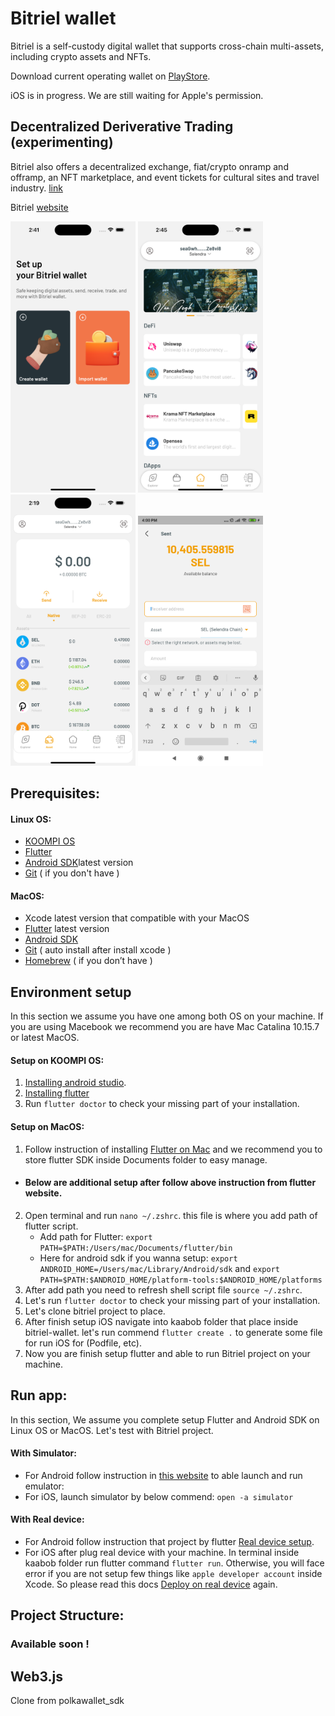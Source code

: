 # Bitriel wallet

Bitriel is a self-custody digital wallet that supports cross-chain multi-assets, including crypto assets and NFTs. 

Download current operating wallet on [PlayStore](https://play.google.com/store/apps/details?id=com.selendra.secure_wallet&gl=US). 

iOS is in progress. We are still waiting for Apple's permission.

## Decentralized Deriverative Trading (experimenting)

Bitriel also offers a decentralized exchange, fiat/crypto onramp and offramp, an NFT marketplace, and event tickets for cultural sites and travel industry. [link](https://market.bitriel.com/)

Bitriel [website](https://bitriel.com)

<img src="flutter_01.png" width="200"> <img src="flutter_02.png" width="200">
<img src="flutter_03.png" width="200"> <img src="flutter_04.png" width="200">
## Prerequisites:

#### Linux OS: 
- [KOOMPI OS](https://dev.koompi.org/iso/)
-   [Flutter](https://flutter.dev/docs/get-started/install) 
-  [Android SDK](https://developer.android.com/android-studio/download)latest version 
-   [Git](https://git-scm.com/) ( if you don't have )
#### MacOS: 
-   Xcode latest version that compatible with your MacOS
-   [Flutter](https://flutter.dev/docs/get-started/install) latest version 
-  [Android SDK](https://developer.android.com/android-studio/download)
-   [Git](https://git-scm.com/) ( auto install after install xcode )
-   [Homebrew](https://brew.sh) ( if you don’t have ) 


## Environment setup

In this section we assume you have one among both OS on your machine. If you are using Macebook we recommend you are have Mac Catalina 10.15.7 or latest MacOS.
#### Setup on KOOMPI OS:
1. [Installing android studio](https://medium.com/koompi/installing-android-studio-on-koompi-os-86aa5b6b199c).
2. [Installing flutter](https://medium.com/@condaveat/installing-flutter-in-koompi-os-82428bdb493b)
3. Run ```flutter doctor``` to check your missing part of your installation.

#### Setup on MacOS:

1. Follow instruction of installing [Flutter on Mac](https://flutter.dev/docs/get-started/install) and we recommend you to store flutter SDK inside Documents folder to easy manage.
- #### Below are additional setup after follow above instruction from flutter website.

2. Open terminal and run ```nano ~/.zshrc```. this file is where you add path of flutter script.
	- Add path for Flutter:
	```export PATH=$PATH:/Users/mac/Documents/flutter/bin```
	- Here for android sdk if you wanna setup:
	```export ANDROID_HOME=/Users/mac/Library/Android/sdk``` and 
	```export PATH=$PATH:$ANDROID_HOME/platform-tools:$ANDROID_HOME/platforms```
3. After add path you need to refresh shell script file ```source ~/.zshrc```.
4. Let's run ```flutter doctor``` to check your missing part of your installation.
5. Let's clone bitriel project to place.
6. After finish setup iOS navigate into kaabob folder that place inside bitriel-wallet. let's run commend ```flutter create .``` to generate some file for run iOS for (Podfile, etc).
7. Now you are finish setup flutter and able to run Bitriel project on your machine.
## Run app:
In this section, We assume you complete setup Flutter and Android SDK on Linux OS or MacOS. Let's test with Bitriel project.

#### With Simulator:
- For Android follow instruction in [this website](https://flutter.dev/docs/get-started/install/macos#set-up-the-android-emulator) to able launch and run emulator:
- For iOS, launch simulator by below commend:
```open -a simulator```

#### With Real device:
- For Android follow instruction that project by flutter [Real device setup](https://flutter-examples.com/run-test-flutter-apps-directly-on-real-android-device/).
- For iOS after plug real device with your machine. In terminal inside kaabob folder run flutter command ```flutter run```. Otherwise, you will face error if you are not setup few things like ```apple developer account``` inside Xcode. So please read this docs [Deploy on real device](https://flutter.dev/docs/get-started/install/macos#deploy-to-ios-devices) again.
## Project Structure:

### Available soon !

## Web3.js
Clone from polkawallet_sdk
